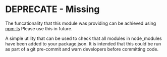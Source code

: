DEPRECATE - Missing
===================

The funcationality that this module was providing can be achieved using [npm-ls](https://www.npmjs.org/doc/cli/npm-ls.html)
Please use this in future.


A simple utility that can be used to check that all modules in node_modules have been added to your package.json.
It is intended that this could be run as part of a git pre-commit and warn developers before committing code.
